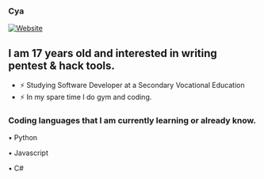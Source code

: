 ### Cya

[![Website](https://img.shields.io/website?label=scorpion-hackz.com&style=for-the-badge&url=https://scorpion-hackz.com)](https://scorpion-hackz.com)
## I am 17 years old and interested in writing pentest & hack tools.

- ⚡ Studying Software Developer at a Secondary Vocational Education
- ⚡ In my spare time I do gym and coding.

### Coding languages ​​that I am currently learning or already know.
<p>• Python</p>
<p>• Javascript</p>
<p>• C#</p>
<br />


[website]: https://scorpion-hackz.com
